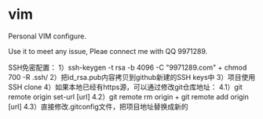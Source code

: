 # vim
Personal VIM configure.

Use it to meet any issue, Pleae connect me with QQ 9971289.

SSH免密配置：
1）ssh-keygen -t rsa -b 4096 -C "9971289.com"  +  chmod 700 -R .ssh/
2）把id_rsa.pub内容拷贝到github新建的SSH keys中
3）项目使用SSH clone
4）如果本地已经有https源，可以通过修改git仓库地址：
4.1）git remote origin set-url [url]
4.2）git remote rm origin  +  git remote add origin [url]
4.3）直接修改.gitconfig文件，把项目地址替换成新的
